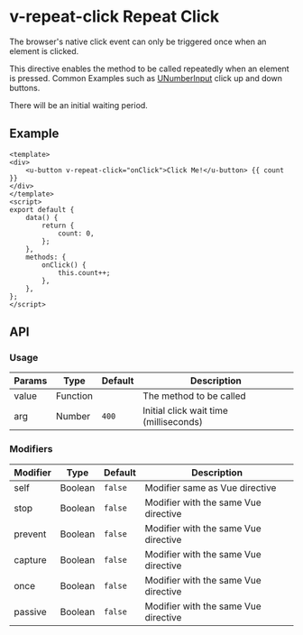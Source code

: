# v-repeat-click Repeat Click

The browser's native click event can only be triggered once when an element is clicked.

This directive enables the method to be called repeatedly when an element is pressed. Common Examples such as [UNumberInput](../../components/u-number-input) click up and down buttons.

There will be an initial waiting period.

## Example

``` vue
<template>
<div>
    <u-button v-repeat-click="onClick">Click Me!</u-button> {{ count }}
</div>
</template>
<script>
export default {
    data() {
        return {
            count: 0,
        };
    },
    methods: {
        onClick() {
            this.count++;
        },
    },
};
</script>
```

## API

### Usage

| Params | Type | Default | Description |
| ----- | ---- | ------- | ----------- |
| value | Function | | The method to be called |
| arg | Number | `400` | Initial click wait time (milliseconds) |

### Modifiers

| Modifier | Type | Default | Description |
| --------- | ---- | ------- | ----------- |
| self | Boolean | `false` | Modifier same as Vue directive |
| stop | Boolean | `false` | Modifier with the same Vue directive |
| prevent | Boolean | `false` | Modifier with the same Vue directive |
| capture | Boolean | `false` | Modifier with the same Vue directive |
| once | Boolean | `false` | Modifier with the same Vue directive |
| passive | Boolean | `false` | Modifier with the same Vue directive |
